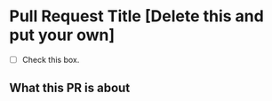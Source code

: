 # Pull Request Title [Delete this and put your own]

- [ ] Check this box.

## What this PR is about
